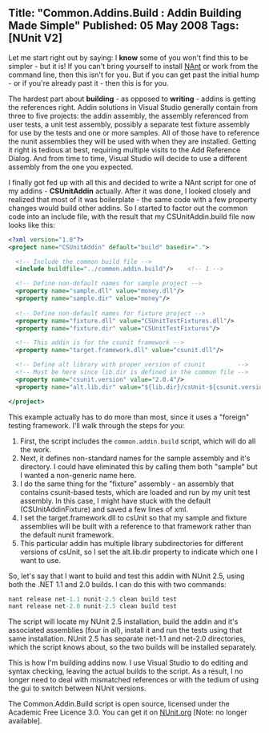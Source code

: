 Title: "Common.Addins.Build : Addin Building Made Simple"
Published: 05 May 2008
Tags: [NUnit V2]
---
Let me start right out by saying: I **know** some of you won't find this to be simpler - but it is! If you can't bring yourself to install <a href="http://nant.sourceforge.net">NAnt</a> or work from the command line, then this isn't for you. But if you can get past the initial hump - or if you're already past it - then this is for you.

The hardest part about **building** - as opposed to **writing** - addins is getting the references right. Addin solutions in Visual Studio generally contain from three to five projects: the addin assembly, the assembly referenced from user tests, a unit test assembly, possibly a separate test fixture assembly for use by the tests and one or more samples. All of those have to reference the nunit assemblies they will be used with when they are installed. Getting it right is tedious at best, requiring multiple visits to the Add Reference Dialog. And from time to time, Visual Studio will decide to use a different assembly from the one you expected.

I finally got fed up with all this and decided to write a NAnt script for one of my addins - **CSUnitAddin** actually. After it was done, I looked closely and realized that most of it was boilerplate - the same code with a few property changes would build other addins. So I started to factor out the common code into an include file, with the result that my CSUnitAddin.build file now looks like this:

```xml
<?xml version="1.0"?>
<project name="CSUnitAddin" default="build" basedir=".">

  <!-- Include the common build file -->
  <include buildfile="../common.addin.build"/>    <!-- 1 -->

  <!-- Define non-default names for sample project -->
  <property name="sample.dll" value="money.dll"/>
  <property name="sample.dir" value="money"/>
  
  <!-- Define non-default names for fixture project -->
  <property name="fixture.dll" value="CSUnitTestFixtures.dll"/>
  <property name="fixture.dir" value="CSUnitTestFixtures"/>

  <!-- This addin is for the csunit framework -->
  <property name="target.framework.dll" value="csunit.dll"/>

  <!-- Define alt library with proper version of csunit         -->
  <!-- Must be here since lib.dir is defined in the common file -->
  <property name="csunit.version" value="2.0.4"/>
  <property name="alt.lib.dir" value="${lib.dir}/csUnit-${csunit.version}"/>

</project>
```

This example actually has to do more than most, since it uses a "foreign" testing framework. I'll walk through the steps for you:

1. First, the script includes the `common.addin.build` script, which will do all the work.
2. Next, it defines non-standard names for the sample assembly and it's directory. I could have eliminated this by calling them both "sample" but I wanted a non-generic name here.
3. I do the same thing for the "fixture" assembly - an assembly that contains csunit-based tests, which are loaded and run by my unit test assembly. In this case, I might have stuck with the default (CSUnitAddinFixture) and saved a few lines of xml.
4. I set the target.framework.dll to csUnit so that my sample and fixture assemblies will be built with a reference to that framework rather than the default nunit framework.
5. This particular addin has multiple library subdirectories for different versions of csUnit, so I set the alt.lib.dir property to indicate which one I want to use.

So, let's say that I want to build and test this addin with NUnit 2.5, using both the .NET 1.1 and 2.0 builds. I can do this with two commands:

```csharp
nant release net-1.1 nunit-2.5 clean build test
nant release net-2.0 nunit-2.5 clean build test
```

The script will locate my NUnit 2.5 installation, build the addin and it's associated assemblies (four in all), install it and run the tests using that same installation. NUnit 2.5 has separate net-1.1 and net-2.0 directories, which the script knows about, so the two builds will be installed separately.

This is how I'm building addins now. I use Visual Studio to do editing and syntax checking, leaving the actual builds to the script. As a result, I no longer need to deal with mismatched references or with the tedium of using the gui to switch between NUnit versions.

The Common.Addin.Build script is open source, licensed under the Academic Free Licence 3.0. You can get it on [NUnit.org](http://nunit.org) [Note: no longer available].

